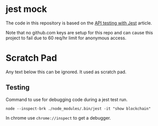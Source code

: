 # jest mock

The code in this repository is based on the
[API testing with Jest](https://hackernoon.com/api-testing-with-jest-d1ab74005c0a)
article.

Note that no github.com keys are setup for this repo and can cause this
project to fail due to 60 req/hr limit for anonymous access.

# Scratch Pad

Any text below this can be ignored. It used as scratch pad.

## Testing

Command to use for debugging code during a jest test run.

```
node --inspect-brk ./node_modules/.bin/jest -it "show blockchain"
```

In chrome use `chrome://inspect` to get a debugger.
